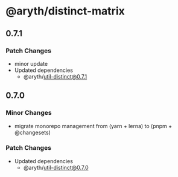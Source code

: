 # @aryth/distinct-matrix

## 0.7.1

### Patch Changes

- minor update
- Updated dependencies
  - @aryth/util-distinct@0.7.1

## 0.7.0

### Minor Changes

- migrate monorepo management from (yarn + lerna) to (pnpm + @changesets)

### Patch Changes

- Updated dependencies
  - @aryth/util-distinct@0.7.0
